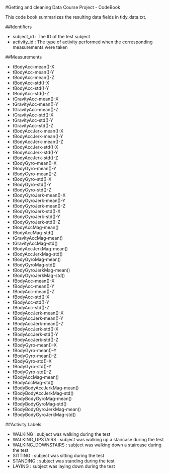 #Getting and cleaning Data Course Project - CodeBook

This code book summarizes the resulting data fields in tidy_data.txt.

##Identifiers

- subject_id : The ID of the test subject  
- activity_id : The type of activity performed when the corresponding measurements were taken 

##Measurements

- tBodyAcc-mean()-X  
- tBodyAcc-mean()-Y  
- tBodyAcc-mean()-Z  
- tBodyAcc-std()-X  
- tBodyAcc-std()-Y  
- tBodyAcc-std()-Z  
- tGravityAcc-mean()-X  
- tGravityAcc-mean()-Y  
- tGravityAcc-mean()-Z  
- tGravityAcc-std()-X  
- tGravityAcc-std()-Y  
- tGravityAcc-std()-Z  
- tBodyAccJerk-mean()-X  
- tBodyAccJerk-mean()-Y  
- tBodyAccJerk-mean()-Z  
- tBodyAccJerk-std()-X  
- tBodyAccJerk-std()-Y  
- tBodyAccJerk-std()-Z  
- tBodyGyro-mean()-X  
- tBodyGyro-mean()-Y  
- tBodyGyro-mean()-Z  
- tBodyGyro-std()-X  
- tBodyGyro-std()-Y  
- tBodyGyro-std()-Z  
- tBodyGyroJerk-mean()-X  
- tBodyGyroJerk-mean()-Y  
- tBodyGyroJerk-mean()-Z  
- tBodyGyroJerk-std()-X  
- tBodyGyroJerk-std()-Y  
- tBodyGyroJerk-std()-Z  
- tBodyAccMag-mean()  
- tBodyAccMag-std()  
- tGravityAccMag-mean()  
- tGravityAccMag-std()  
- tBodyAccJerkMag-mean()  
- tBodyAccJerkMag-std()  
- tBodyGyroMag-mean()  
- tBodyGyroMag-std()  
- tBodyGyroJerkMag-mean()  
- tBodyGyroJerkMag-std()  
- fBodyAcc-mean()-X  
- fBodyAcc-mean()-Y  
- fBodyAcc-mean()-Z  
- fBodyAcc-std()-X  
- fBodyAcc-std()-Y  
- fBodyAcc-std()-Z  
- fBodyAccJerk-mean()-X  
- fBodyAccJerk-mean()-Y  
- fBodyAccJerk-mean()-Z  
- fBodyAccJerk-std()-X  
- fBodyAccJerk-std()-Y  
- fBodyAccJerk-std()-Z  
- fBodyGyro-mean()-X  
- fBodyGyro-mean()-Y  
- fBodyGyro-mean()-Z  
- fBodyGyro-std()-X  
- fBodyGyro-std()-Y  
- fBodyGyro-std()-Z  
- fBodyAccMag-mean()  
- fBodyAccMag-std()  
- fBodyBodyAccJerkMag-mean()  
- fBodyBodyAccJerkMag-std()  
- fBodyBodyGyroMag-mean()  
- fBodyBodyGyroMag-std()  
- fBodyBodyGyroJerkMag-mean()  
- fBodyBodyGyroJerkMag-std()

##Activity Labels

- WALKING : subject was walking during the test 
- WALKING_UPSTAIRS : subject was walking up a staircase during the test 
- WALKING_DOWNSTAIRS : subject was walking down a staircase during the test 
- SITTING : subject was sitting during the test 
- STANDING : subject was standing during the test 
- LAYING : subject was laying down during the test